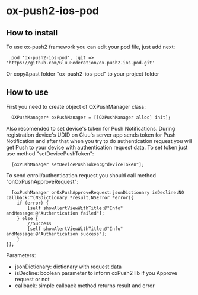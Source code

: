 # ox-push2-ios-pod

## How to install

To use ox-push2 framework you can edit your pod file, just add next:

      pod 'ox-push2-ios-pod', :git => 'https://github.com/GluuFederation/ox-push2-ios-pod.git'

Or copy&past folder "ox-push2-ios-pod" to your project folder


## How to use

  First you need to create object of OXPushManager class:
  
      OXPushManager* oxPushManager = [[OXPushManager alloc] init];

  Also recomended to set device's token for Push Notifications. During registration device's UDID on Gluu's server app sends token for Push Notification and after that when you try to do authentication request you will get Push to your device with authentication request data. 
  To set token just use method "setDevicePushToken":
  
      [oxPushManager setDevicePushToken:@"deviceToken"];

  To send enroll/authentication request you should call method "onOxPushApproveRequest":
  
      [oxPushManager onOxPushApproveRequest:jsonDictionary isDecline:NO callback:^(NSDictionary *result,NSError *error){
        if (error) {
            [self showAlertViewWithTitle:@"Info" andMessage:@"Authentication failed"];
        } else {
            //Success
            [self showAlertViewWithTitle:@"Info" andMessage:@"Authentication success"];
        }
    }];
  
  Parameters: 
  - jsonDictionary: dictionary with request data
  - isDecline: boolean parameter to inform oxPush2 lib if you Approve request or not
  - callback: simple callback method returns result and error
  

